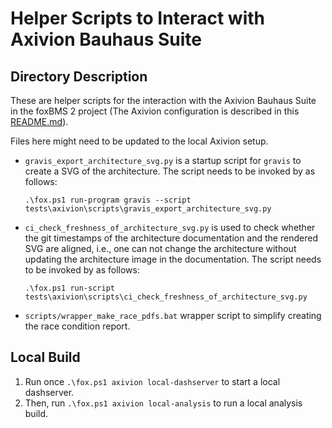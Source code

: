 # Helper Scripts to Interact with Axivion Bauhaus Suite

## Directory Description

These are helper scripts for the interaction with the Axivion Bauhaus Suite
in the foxBMS 2 project
(The Axivion configuration is described in this [README.md](../README.md)).

Files here might need to be updated to the local Axivion setup.
- ``gravis_export_architecture_svg.py`` is a startup script for ``gravis`` to
  create a SVG of the architecture.
  The script needs to be invoked by as follows:

  ```pwsh
  .\fox.ps1 run-program gravis --script tests\axivion\scripts\gravis_export_architecture_svg.py
  ```

- ``ci_check_freshness_of_architecture_svg.py`` is used to check
  whether the git timestamps of the architecture documentation and the rendered
  SVG are aligned, i.e., one can not change the architecture without updating
  the architecture image in the documentation.
  The script needs to be invoked by as follows:

  ```pwsh
  .\fox.ps1 run-script tests\axivion\scripts\ci_check_freshness_of_architecture_svg.py
  ```

- ``scripts/wrapper_make_race_pdfs.bat`` wrapper script to simplify creating
  the race condition report.

## Local Build

1. Run once ``.\fox.ps1 axivion local-dashserver`` to start a local dashserver.
1. Then, run ``.\fox.ps1 axivion local-analysis`` to run a local analysis
   build.
